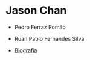 # Jason Chan


* Pedro Ferraz Romão

* Ruan Pablo Fernandes Silva
  
- [Biografia](https://github.com/RuanPSilva/Jason_Chan/wiki/Biografia)
